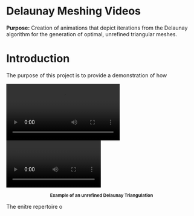 # Delaunay Meshing Videos
<strong>Purpose:</strong> Creation of animations that depict iterations from the Delaunay algorithm for the generation of optimal, unrefined triangular meshes.

# Introduction

The purpose of this project is to provide a demonstration of how 

<video src="https://raw.githubusercontent.com/JerryGreenough/Delaunay-Meshing-Videos/master/images/m9.mp4" controls="controls" style="max-width: 730px;">
</video>

<video controls width="250">

    <source src="/media/cc0-videos/flower.webm"
            type="video/webm">

    <source src="/master/images/m9.mp4"
            type="video/mp4">

    Sorry, your browser doesn't support embedded videos.
</video>

<p align="center">
    <strong><small>Example of an unrefined Delaunay Triangulation</small></strong>
</p>

The enitre repertoire o
